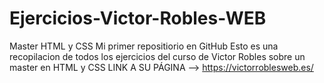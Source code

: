 # Ejercicios-Victor-Robles-WEB
Master HTML y CSS
Mi primer repositiorio en GitHub
Esto es una recopilacion de todos los ejercicios del curso de Victor Robles sobre un master en HTML y CSS
LINK A SU PÁGINA --> https://victorroblesweb.es/
